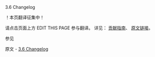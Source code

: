  3.6 Changelog

 ！本页翻译征集中！

请点击页面上方 EDIT THIS PAGE 参与翻译。
详见：
[贡献指南]( https://github.com/JinMuInfo/MongoDB-Manual-zh/blob/master/CONTRIBUTING.md )、
[原文链接](  https://docs.mongodb.com/manual/release-notes/3.6-changelog/  )。

 参见

原文 - [3.6 Changelog]( https://docs.mongodb.com/manual/release-notes/3.6-changelog/ )

